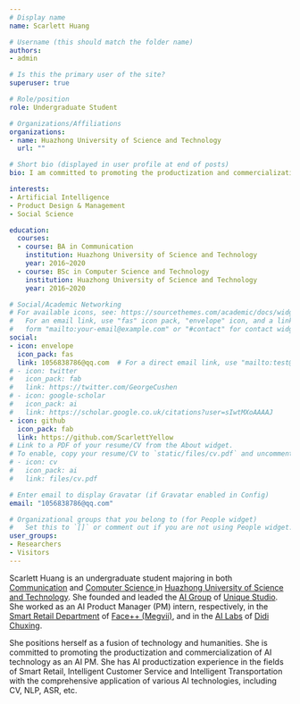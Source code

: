 ```yaml
---
# Display name
name: Scarlett Huang

# Username (this should match the folder name)
authors:
- admin

# Is this the primary user of the site?
superuser: true

# Role/position
role: Undergraduate Student

# Organizations/Affiliations
organizations:
- name: Huazhong University of Science and Technology
  url: ""

# Short bio (displayed in user profile at end of posts)
bio: I am committed to promoting the productization and commercialization of AI technology as an AI Product Manager.

interests:
- Artificial Intelligence
- Product Design & Management
- Social Science

education:
  courses:
  - course: BA in Communication
    institution: Huazhong University of Science and Technology
    year: 2016~2020
  - course: BSc in Computer Science and Technology
    institution: Huazhong University of Science and Technology
    year: 2016~2020

# Social/Academic Networking
# For available icons, see: https://sourcethemes.com/academic/docs/widgets/#icons
#   For an email link, use "fas" icon pack, "envelope" icon, and a link in the
#   form "mailto:your-email@example.com" or "#contact" for contact widget.
social:
- icon: envelope
  icon_pack: fas
  link: 1056838786@qq.com  # For a direct email link, use "mailto:test@example.org".
# - icon: twitter
#   icon_pack: fab
#   link: https://twitter.com/GeorgeCushen
# - icon: google-scholar
#   icon_pack: ai
#   link: https://scholar.google.co.uk/citations?user=sIwtMXoAAAAJ
- icon: github
  icon_pack: fab
  link: https://github.com/ScarlettYellow
# Link to a PDF of your resume/CV from the About widget.
# To enable, copy your resume/CV to `static/files/cv.pdf` and uncomment the lines below.  
# - icon: cv
#   icon_pack: ai
#   link: files/cv.pdf

# Enter email to display Gravatar (if Gravatar enabled in Config)
email: "1056838786@qq.com"

# Organizational groups that you belong to (for People widget)
#   Set this to `[]` or comment out if you are not using People widget.  
user_groups:
- Researchers
- Visitors
---
```


Scarlett Huang is an undergraduate student majoring in both [Communication](https://drive.google.com/open?id=1zSoWb30w7oAiSfQvMJQd8bkCIeRSk5xB) and [Computer Science ](https://drive.google.com/open?id=1ICUjT-VQ_Fka3SFW8Jifxg4hM8gGqzTQ) in [Huazhong University of Science and Technology](http://english.hust.edu.cn/). She founded and leaded the [AI Group](https://unique-ailab.github.io/) of [Unique Studio](https://hustunique.com/). She worked as an AI Product Manager (PM) intern, respectively, in the [Smart Retail Department](https://megvii.com/Intelligent_Retail/) of [Face++ (Megvii)](https://megvii.com/), and in the [AI Labs](https://www.didiglobal.com/science/ailabs) of [Didi Chuxing](https://www.didiglobal.com/). 

She positions herself as a fusion of technology and humanities. She is committed to promoting the productization and commercialization of AI technology as an AI PM. She has AI productization experience in the fields of Smart Retail, Intelligent Customer Service and Intelligent Transportation with the comprehensive application of various AI technologies, including CV, NLP, ASR, etc.